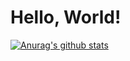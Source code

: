 # Hello, World!

[![Anurag's github stats](https://github-readme-stats.vercel.app/api?username=n0z0me&count_private=true&showing_icons=true)](https://github.com/anuraghazra/github-readme-stats&theme=algoria)